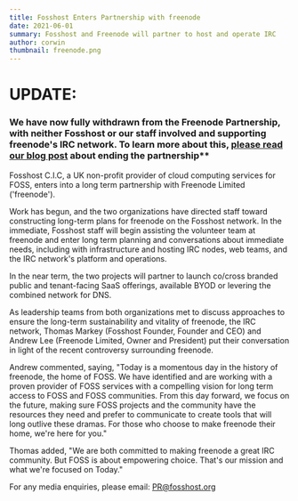 ```yaml
---
title: Fosshost Enters Partnership with freenode
date: 2021-06-01
summary: Fosshost and Freenode will partner to host and operate IRC
author: corwin
thumbnail: freenode.png
---
```


# UPDATE:
### We have now fully withdrawn from the Freenode Partnership, with neither Fosshost or our staff involved and supporting freenode's IRC network. To learn more about this, [please read our blog post](https://fosshost.org/news/freenode-partnership-to-be-discontinued) about ending the partnership**

Fosshost C.I.C, a UK non-profit provider of cloud computing services
for FOSS, enters into a long term partnership with Freenode Limited
('freenode').

Work has begun, and the two organizations have directed staff toward
constructing long-term plans for freenode on the Fosshost network.  In
the immediate, Fosshost staff will begin assisting the volunteer team
at freenode and enter long term planning and conversations about
immediate needs, including with infrastructure and hosting IRC nodes,
web teams, and the IRC network's platform and operations.

In the near term, the two projects will partner to launch co/cross
branded public and tenant-facing SaaS offerings, available BYOD or
levering the combined network for DNS.

As leadership teams from both organizations met to discuss approaches
to ensure the long-term sustainability and vitality of freenode, the
IRC network, Thomas Markey (Fosshost Founder, Founder and CEO) and
Andrew Lee (Freenode Limited, Owner and President) put their
conversation in light of the recent controversy surrounding freenode.

Andrew commented, saying, "Today is a momentous day in the history of
freenode, the home of FOSS. We have identified and are working with a
proven provider of FOSS services with a compelling vision for long
term access to FOSS and FOSS communities. From this day forward, we
focus on the future, making sure FOSS projects and the community have
the resources they need and prefer to communicate to create tools that
will long outlive these dramas. For those who choose to make freenode
their home, we're here for you."

Thomas added, "We are both committed to making freenode a great IRC
community. But FOSS is about empowering choice. That's our mission and
what we're focused on Today."

For any media enquiries, please email: PR@fosshost.org
